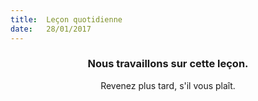 ```yaml
---
title:  Leçon quotidienne
date:   28/01/2017
---
```


### <center>Nous travaillons sur cette leçon.</center>
<center>Revenez plus tard, s'il vous plaît.</center>
